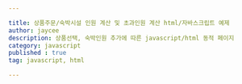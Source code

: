 ```yaml
---

title: 상품주문/숙박시설 인원 계산 및 초과인원 계산 html/자바스크립트 예제
author: jaycee
description: 상품선택, 숙박인원 추가에 따른 javascript/html 동적 페이지
category: javascript
published : true
tag: javascript, html

---
```


